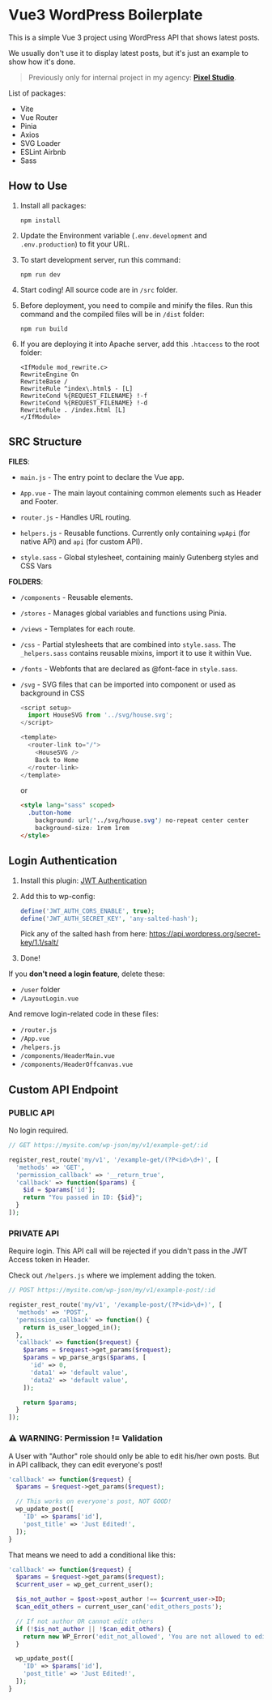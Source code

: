 # Vue3 WordPress Boilerplate

This is a simple Vue 3 project using WordPress API that shows latest posts.

We usually don't use it to display latest posts, but it's just an example to show how it's done.

> Previously only for internal project in my agency: [**Pixel Studio**](https://pixelstudio.id).

List of packages:

- Vite
- Vue Router
- Pinia
- Axios
- SVG Loader
- ESLint Airbnb
- Sass

## How to Use

1. Install all packages:

    ```
    npm install
    ```

1. Update the Environment variable (`.env.development` and `.env.production`) to fit your URL.

1. To start development server, run this command:

    ```
    npm run dev
    ```

1. Start coding! All source code are in `/src` folder.

1. Before deployment, you need to compile and minify the files. Run this command and the compiled files will be in `/dist` folder:

    ```
    npm run build
    ```

1. If you are deploying it into Apache server, add this `.htaccess` to the root folder:

    ```
    <IfModule mod_rewrite.c>
    RewriteEngine On
    RewriteBase /
    RewriteRule ^index\.html$ - [L]
    RewriteCond %{REQUEST_FILENAME} !-f
    RewriteCond %{REQUEST_FILENAME} !-d
    RewriteRule . /index.html [L]
    </IfModule>
    ```

## SRC Structure

**FILES**:

- `main.js` - The entry point to declare the Vue app.

- `App.vue` - The main layout containing common elements such as Header and Footer.

- `router.js` - Handles URL routing.

- `helpers.js` - Reusable functions. Currently only containing `wpApi` (for native API) and `api` (for custom API).

- `style.sass` - Global stylesheet, containing mainly Gutenberg styles and CSS Vars

**FOLDERS**:

- `/components` - Reusable elements.

- `/stores` - Manages global variables and functions using Pinia.

- `/views` - Templates for each route.

- `/css` - Partial stylesheets that are combined into `style.sass`. The `_helpers.sass` contains reusable mixins, import it to use it within Vue.

- `/fonts` - Webfonts that are declared as @font-face in `style.sass`.

- `/svg` - SVG files that can be imported into component or used as background in CSS

    ```js
    <script setup>
      import HouseSVG from '../svg/house.svg';
    </script>
    
    <template>
      <router-link to="/">
        <HouseSVG />
        Back to Home
      </router-link>
    </template>
    ```

    or

    ```html
    <style lang="sass" scoped>
      .button-home
        background: url('../svg/house.svg') no-repeat center center
        background-size: 1rem 1rem
    </style>
    ```

## Login Authentication

1. Install this plugin: [JWT Authentication](https://wordpress.org/plugins/jwt-authentication-for-wp-rest-api/)

1. Add this to wp-config:

    ```php
    define('JWT_AUTH_CORS_ENABLE', true);
    define('JWT_AUTH_SECRET_KEY', 'any-salted-hash');
    ```

    Pick any of the salted hash from here: https://api.wordpress.org/secret-key/1.1/salt/

1. Done!

If you **don't need a login feature**, delete these:

- `/user` folder
- `/LayoutLogin.vue`

And remove login-related code in these files:

- `/router.js`
- `/App.vue`
- `/helpers.js`
- `/components/HeaderMain.vue`
- `/components/HeaderOffcanvas.vue`

## Custom API Endpoint

### PUBLIC API

No login required.

```php
// GET https://mysite.com/wp-json/my/v1/example-get/:id

register_rest_route('my/v1', '/example-get/(?P<id>\d+)', [
  'methods' => 'GET',
  'permission_callback' => '__return_true',
  'callback' => function($params) {
    $id = $params['id'];
    return "You passed in ID: {$id}";
  }
]);
```

### PRIVATE API

Require login. This API call will be rejected if you didn't pass in the JWT Access token in Header.

Check out `/helpers.js` where we implement adding the token.

```php
// POST https://mysite.com/wp-json/my/v1/example-post/:id

register_rest_route('my/v1', '/example-post/(?P<id>\d+)', [
  'methods' => 'POST',
  'permission_callback' => function() {
    return is_user_logged_in();
  },
  'callback' => function($request) {
    $params = $request->get_params($request);
    $params = wp_parse_args($params, [
      'id' => 0,
      'data1' => 'default value',
      'data2' => 'default value',
    ]);

    return $params;
  }
]);
```

### ⚠️ WARNING: Permission != Validation

A User with "Author" role should only be able to edit his/her own posts. But in API callback, they can edit everyone's post!

```php
'callback' => function($request) {
  $params = $request->get_params($request);

  // This works on everyone's post, NOT GOOD!
  wp_update_post([
    'ID' => $params['id'],
    'post_title' => 'Just Edited!',
  ]);
}
```

That means we need to add a conditional like this:

```php
'callback' => function($request) {
  $params = $request->get_params($request);
  $current_user = wp_get_current_user();

  $is_not_author = $post->post_author !== $current_user->ID;
  $can_edit_others = current_user_can('edit_others_posts');

  // If not author OR cannot edit others
  if (!$is_not_author || !$can_edit_others) {
    return new WP_Error('edit_not_allowed', 'You are not allowed to edit other\'s post');
  }

  wp_update_post([
    'ID' => $params['id'],
    'post_title' => 'Just Edited!',
  ]);
}
```